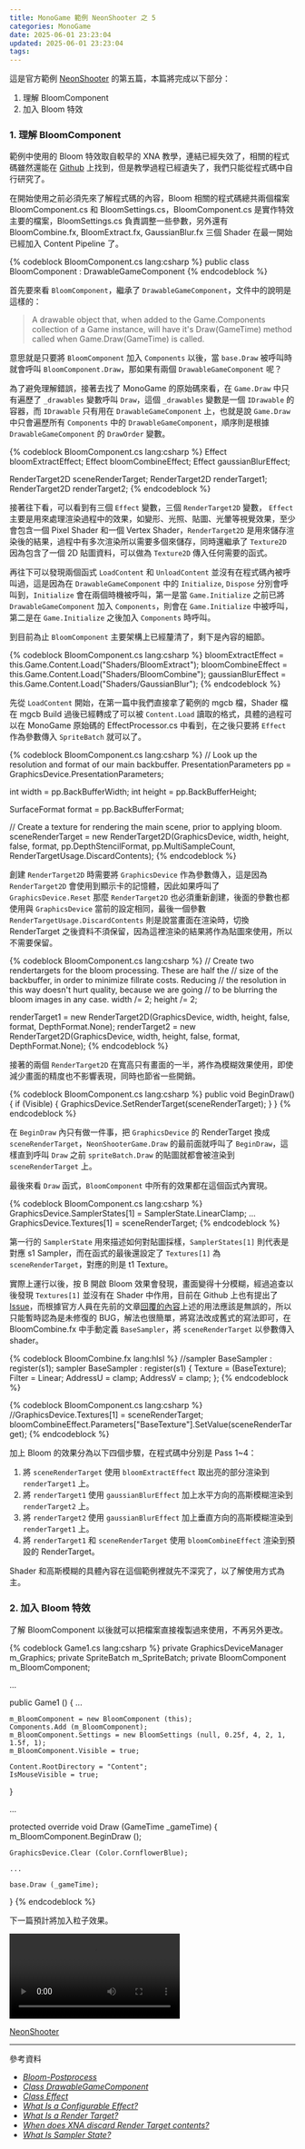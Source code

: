 ```yaml
---
title: MonoGame 範例 NeonShooter 之 5
categories: MonoGame
date: 2025-06-01 23:23:04
updated: 2025-06-01 23:23:04
tags:
---
```



這是官方範例 [NeonShooter](https://github.com/MonoGame/MonoGame.Samples/tree/3.8.2/NeonShooter) 的第五篇，本篇將完成以下部分：
1. 理解 BloomComponent
2. 加入 Bloom 特效

<!-- more -->
### 1. 理解 BloomComponent
範例中使用的 Bloom 特效取自較早的 XNA 教學，連結已經失效了，相關的程式碼雖然還能在 [Github](https://github.com/SimonDarksideJ/XNAGameStudio/wiki/Bloom-Postprocess) 上找到，但是教學過程已經遺失了，我們只能從程式碼中自行研究了。

在開始使用之前必須先來了解程式碼的內容，Bloom 相關的程式碼總共兩個檔案 BloomComponent.cs 和 BloomSettings.cs，BloomComponent.cs 是實作特效主要的檔案，BloomSettings.cs 負責調整一些參數，另外還有 BloomCombine.fx, BloomExtract.fx, GaussianBlur.fx 三個 Shader 在最一開始已經加入 Content Pipeline 了。

{% codeblock BloomComponent.cs lang:csharp %}
public class BloomComponent : DrawableGameComponent
{% endcodeblock %}

首先要來看 `BloomComponent`，繼承了 `DrawableGameComponent`，文件中的說明是這樣的：

> A drawable object that, when added to the Game.Components collection of a Game instance, will have it's Draw(GameTime) method called when Game.Draw(GameTime) is called.

意思就是只要將 `BloomComponent` 加入 `Components` 以後，當 `base.Draw` 被呼叫時就會呼叫 `BloomComponent.Draw`，那如果有兩個 `DrawableGameComponent` 呢？

為了避免理解錯誤，接著去找了 MonoGame 的原始碼來看，在 `Game.Draw` 中只有遍歷了 `_drawables` 變數呼叫 `Draw`，這個 `_drawables` 變數是一個 `IDrawable` 的容器，而 `IDrawable` 只有用在 `DrawableGameComponent` 上，也就是說 `Game.Draw` 中只會遍歷所有 `Components` 中的 `DrawableGameComponent`，順序則是根據 `DrawableGameComponent` 的 `DrawOrder` 變數。

{% codeblock BloomComponent.cs lang:csharp %}
Effect bloomExtractEffect;
Effect bloomCombineEffect;
Effect gaussianBlurEffect;

RenderTarget2D sceneRenderTarget;
RenderTarget2D renderTarget1;
RenderTarget2D renderTarget2;
{% endcodeblock %}

接著往下看，可以看到有三個 `Effect` 變數，三個 `RenderTarget2D` 變數， `Effect` 主要是用來處理渲染過程中的效果，如變形、光照、貼圖、光暈等視覺效果，至少會包含一個 Pixel Shader 和一個 Vertex Shader，`RenderTarget2D` 是用來儲存渲染後的結果，過程中有多次渲染所以需要多個來儲存，同時還繼承了 `Texture2D` 因為包含了一個 2D 貼圖資料，可以做為 `Texture2D` 傳入任何需要的函式。 

再往下可以發現兩個函式 `LoadContent` 和 `UnloadContent` 並沒有在程式碼內被呼叫過，這是因為在 `DrawableGameComponent` 中的 `Initialize`, `Dispose` 分別會呼叫到，`Initialize` 會在兩個時機被呼叫，第一是當 `Game.Initialize` 之前已將 `DrawableGameComponent` 加入 `Components`，則會在 `Game.Initialize` 中被呼叫，第二是在 `Game.Initialize` 之後加入 `Components` 時呼叫。

到目前為止 `BloomComponent` 主要架構上已經釐清了，剩下是內容的細節。

{% codeblock BloomComponent.cs lang:csharp %}
bloomExtractEffect = this.Game.Content.Load<Effect>("Shaders/BloomExtract");
bloomCombineEffect = this.Game.Content.Load<Effect>("Shaders/BloomCombine");
gaussianBlurEffect = this.Game.Content.Load<Effect>("Shaders/GaussianBlur");
{% endcodeblock %}

先從 `LoadContent` 開始，在第一篇中我們直接拿了範例的 mgcb 檔，Shader 檔在 mgcb Build 過後已經轉成了可以被 `Content.Load` 讀取的格式，具體的過程可以在 MonoGame 原始碼的 EffectProcessor.cs 中看到，在之後只要將 `Effect` 作為參數傳入 `SpriteBatch` 就可以了。

{% codeblock BloomComponent.cs lang:csharp %}
// Look up the resolution and format of our main backbuffer.
PresentationParameters pp = GraphicsDevice.PresentationParameters;

int width = pp.BackBufferWidth;
int height = pp.BackBufferHeight;

SurfaceFormat format = pp.BackBufferFormat;

// Create a texture for rendering the main scene, prior to applying bloom.
sceneRenderTarget = new RenderTarget2D(GraphicsDevice, width, height, false,
                                       format, pp.DepthStencilFormat, pp.MultiSampleCount,
                                       RenderTargetUsage.DiscardContents);
{% endcodeblock %}

創建 `RenderTarget2D` 時需要將 `GraphicsDevice` 作為參數傳入，這是因為 `RenderTarget2D` 會使用到顯示卡的記憶體，因此如果呼叫了 `GraphicsDevice.Reset` 那麼 `RenderTarget2D` 也必須重新創建，後面的參數也都使用與 `GraphicsDevice` 當前的設定相同，最後一個參數 `RenderTargetUsage.DiscardContents` 則是說當畫面在渲染時，切換 RenderTarget 之後資料不須保留，因為這裡渲染的結果將作為貼圖來使用，所以不需要保留。

{% codeblock BloomComponent.cs lang:csharp %}
// Create two rendertargets for the bloom processing. These are half the
// size of the backbuffer, in order to minimize fillrate costs. Reducing
// the resolution in this way doesn't hurt quality, because we are going
// to be blurring the bloom images in any case.
width /= 2;
height /= 2;

renderTarget1 = new RenderTarget2D(GraphicsDevice, width, height, false, format, DepthFormat.None);
renderTarget2 = new RenderTarget2D(GraphicsDevice, width, height, false, format, DepthFormat.None);
{% endcodeblock %}

接著的兩個 `RenderTarget2D` 在寬高只有畫面的一半，將作為模糊效果使用，即使減少畫面的精度也不影響表現，同時也節省一些開銷。

{% codeblock BloomComponent.cs lang:csharp %}
public void BeginDraw()
{
    if (Visible)
    {
        GraphicsDevice.SetRenderTarget(sceneRenderTarget);
    }
}
{% endcodeblock %}

在 `BeginDraw` 內只有做一件事，把 `GraphicsDevice` 的 RenderTarget 換成 `sceneRenderTarget`，`NeonShooterGame.Draw` 的最前面就呼叫了 `BeginDraw`，這樣直到呼叫 `Draw` 之前 `spriteBatch.Draw` 的貼圖就都會被渲染到 `sceneRenderTarget` 上。

最後來看 `Draw` 函式，`BloomComponent` 中所有的效果都在這個函式內實現。

{% codeblock BloomComponent.cs lang:csharp %}
GraphicsDevice.SamplerStates[1] = SamplerState.LinearClamp;
...
GraphicsDevice.Textures[1] = sceneRenderTarget;
{% endcodeblock %}

第一行的 `SamplerState` 用來描述如何對貼圖採樣，`SamplerStates[1]` 則代表是對應 s1 Sampler，而在函式的最後還設定了 `Textures[1]` 為 `sceneRenderTarget`，對應的則是 t1 Texture。

實際上運行以後，按 B 開啟 Bloom 效果會發現，畫面變得十分模糊，經過追查以後發現 `Textures[1]` 並沒有在 Shader 中作用，目前在 Github 上也有提出了 [Issue](https://github.com/MonoGame/MonoGame.Samples/issues/83)，而根據官方人員在先前的文章[回覆的內容](https://gist.github.com/Jjagg/096c5218d21c5e2944a88dbc1b6947b3)上述的用法應該是無誤的，所以只能暫時認為是未修復的 BUG，解法也很簡單，將寫法改成舊式的寫法即可，在 BloomCombine.fx 中手動定義 `BaseSampler`，將 `sceneRenderTarget` 以參數傳入 shader。

{% codeblock BloomCombine.fx lang:hlsl %}
//sampler BaseSampler : register(s1);
sampler BaseSampler : register(s1)
{
    Texture = (BaseTexture);
    Filter = Linear;
    AddressU = clamp;
    AddressV = clamp;
};
{% endcodeblock %}

{% codeblock BloomComponent.cs lang:csharp %}
//GraphicsDevice.Textures[1] = sceneRenderTarget;
bloomCombineEffect.Parameters["BaseTexture"].SetValue(sceneRenderTarget);
{% endcodeblock %}

加上 Bloom 的效果分為以下四個步驟，在程式碼中分別是 Pass 1~4：
1. 將 `sceneRenderTarget` 使用 `bloomExtractEffect` 取出亮的部分渲染到 `renderTarget1` 上。
2. 將 `renderTarget1` 使用 `gaussianBlurEffect` 加上水平方向的高斯模糊渲染到 `renderTarget2` 上。
3. 將 `renderTarget2` 使用 `gaussianBlurEffect` 加上垂直方向的高斯模糊渲染到 `renderTarget1` 上。
4. 將 `renderTarget1` 和 `sceneRenderTarget` 使用 `bloomCombineEffect` 渲染到預設的 RenderTarget。

Shader 和高斯模糊的具體內容在這個範例裡就先不深究了，以了解使用方式為主。

### 2. 加入 Bloom 特效
了解 BloomComponent 以後就可以把檔案直接複製過來使用，不再另外更改。

{% codeblock Game1.cs lang:csharp %}
private GraphicsDeviceManager m_Graphics;
private SpriteBatch m_SpriteBatch;
private BloomComponent m_BloomComponent;

...

public Game1 ()
{
    ...

    m_BloomComponent = new BloomComponent (this);
    Components.Add (m_BloomComponent);
    m_BloomComponent.Settings = new BloomSettings (null, 0.25f, 4, 2, 1, 1.5f, 1);
    m_BloomComponent.Visible = true;

    Content.RootDirectory = "Content";
    IsMouseVisible = true;
}

...

protected override void Draw (GameTime _gameTime)
{
    m_BloomComponent.BeginDraw ();

    GraphicsDevice.Clear (Color.CornflowerBlue);

    ...

    base.Draw (_gameTime);
}
{% endcodeblock %}

下一篇預計將加入粒子效果。

<video controls loop>
    <source src="/blog/videos/monogame-neon-shooter-5.mp4" type="video/mp4">
</video>

[NeonShooter](https://github.com/eyilee/MonoGame.Samples/tree/neon-shooter-5/NeonShooter)

***
參考資料
- *[Bloom-Postprocess](https://github.com/SimonDarksideJ/XNAGameStudio/wiki/Bloom-Postprocess)*
- *[Class DrawableGameComponent](https://docs.monogame.net/api/Microsoft.Xna.Framework.DrawableGameComponent.html)*
- *[Class Effect](https://docs.monogame.net/api/Microsoft.Xna.Framework.Graphics.Effect.html)*
- *[What Is a Configurable Effect?](https://docs.monogame.net/articles/getting_to_know/whatis/graphics/WhatIs_ConfigurableEffect.html)*
- *[What Is a Render Target?](https://docs.monogame.net/articles/getting_to_know/whatis/graphics/WhatIs_Render_Target.html)*
- *[When does XNA discard Render Target contents?](https://stackoverflow.com/questions/6897889/when-does-xna-discard-render-target-contents)*
- *[What Is Sampler State?](https://docs.monogame.net/articles/getting_to_know/whatis/graphics/WhatIs_Sampler.html)*
